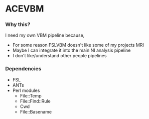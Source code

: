 # ACEVBM

### Why this?

I need my own VBM pipeline because,

- For some reason FSLVBM doesn't like some of my projects MRI
- Maybe I can integrate it into the main NI analysis pipeline
- I don't like/understand other people pipelines

### Dependencies

- FSL
- ANTs
- Perl modules
  - File::Temp
  - File::Find::Rule
  - Cwd
  - File::Basename

